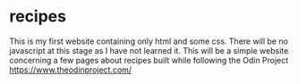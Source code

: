 # recipes
This is my first website containing only html and some css. There will be no javascript at this stage as I have not learned it. This will be a simple website concerning a few pages about recipes built while following the Odin Project
https://www.theodinproject.com/